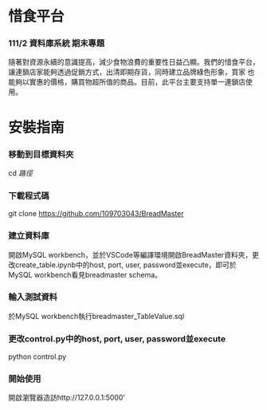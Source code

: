 # 惜食平台
### 111/2 資料庫系統 期末專題
隨著對資源永續的意識提高，減少食物浪費的重要性日益凸顯。我們的惜食平台，讓連鎖店家能夠透過促銷方式，出清即期存貨，同時建立品牌綠色形象，買家
也能夠以實惠的價格，購買物超所值的商品。目前，此平台主要支持單一連鎖店使用。

# 安裝指南
### 移動到目標資料夾
cd _路徑_
### 下載程式碼
git clone https://github.com/109703043/BreadMaster
### 建立資料庫
開啟MySQL workbench，並於VSCode等編譯環境開啟BreadMaster資料夾，更改create_table.ipynb中的host, port, user, password並execute，即可於MySQL workbench看見breadmaster schema。
### 輸入測試資料
於MySQL workbench執行breadmaster_TableValue.sql
### 更改control.py中的host, port, user, password並execute
python control.py
### 開始使用
開啟瀏覽器造訪http://127.0.0.1:5000'
